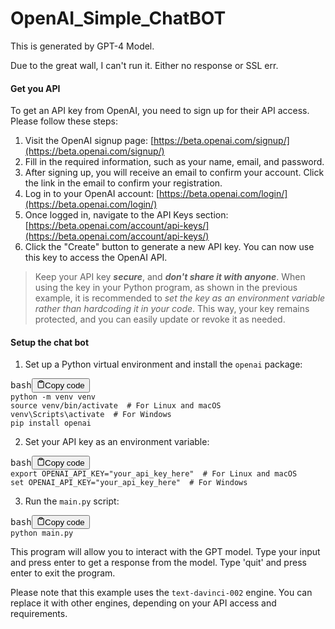 # OpenAI_Simple_ChatBOT

This is generated by GPT-4 Model.

Due to the great wall, I can't run it. Either no response or SSL err.


#### Get you API


To get an API key from OpenAI, you need to sign up for their API access. Please follow these steps:

1. Visit the OpenAI signup page: [https://beta.openai.com/signup/](https://beta.openai.com/signup/)
2. Fill in the required information, such as your name, email, and password.
3. After signing up, you will receive an email to confirm your account. Click the link in the email to confirm your registration.
4. Log in to your OpenAI account: [https://beta.openai.com/login/](https://beta.openai.com/login/)
5. Once logged in, navigate to the API Keys section: [https://beta.openai.com/account/api-keys/](https://beta.openai.com/account/api-keys/)
6. Click the "Create" button to generate a new API key. You can now use this key to access the OpenAI API.

> Keep your API key ***secure***, and ***don't share it with anyone***. When using the key in your Python program, as shown in the previous example, it is recommended to *set the key as an environment variable rather than hardcoding it in your code*. This way, your key remains protected, and you can easily update or revoke it as needed.

#### Setup the chat bot

1. Set up a Python virtual environment and install the `openai` package:

<pre><div class="bg-black rounded-md mb-4"><div class="flex items-center relative text-gray-200 bg-gray-800 px-4 py-2 text-xs font-sans justify-between rounded-t-md"><span>bash</span><button class="flex ml-auto gap-2"><svg stroke="currentColor" fill="none" stroke-width="2" viewBox="0 0 24 24" stroke-linecap="round" stroke-linejoin="round" class="h-4 w-4" height="1em" width="1em" xmlns="http://www.w3.org/2000/svg"><path d="M16 4h2a2 2 0 0 1 2 2v14a2 2 0 0 1-2 2H6a2 2 0 0 1-2-2V6a2 2 0 0 1 2-2h2"></path><rect x="8" y="2" width="8" height="4" rx="1" ry="1"></rect></svg>Copy code</button></div><div class="p-4 overflow-y-auto"><code class="!whitespace-pre hljs language-bash">python -m venv venv
source venv/bin/activate  # For Linux and macOS
venv\Scripts\activate  # For Windows
pip install openai
</code></div></div></pre>

2. Set your API key as an environment variable:

<pre><div class="bg-black rounded-md mb-4"><div class="flex items-center relative text-gray-200 bg-gray-800 px-4 py-2 text-xs font-sans justify-between rounded-t-md"><span>bash</span><button class="flex ml-auto gap-2"><svg stroke="currentColor" fill="none" stroke-width="2" viewBox="0 0 24 24" stroke-linecap="round" stroke-linejoin="round" class="h-4 w-4" height="1em" width="1em" xmlns="http://www.w3.org/2000/svg"><path d="M16 4h2a2 2 0 0 1 2 2v14a2 2 0 0 1-2 2H6a2 2 0 0 1-2-2V6a2 2 0 0 1 2-2h2"></path><rect x="8" y="2" width="8" height="4" rx="1" ry="1"></rect></svg>Copy code</button></div><div class="p-4 overflow-y-auto"><code class="!whitespace-pre hljs language-bash">export OPENAI_API_KEY="your_api_key_here"  # For Linux and macOS
set OPENAI_API_KEY="your_api_key_here"  # For Windows
</code></div></div></pre>

3. Run the `main.py` script:

<pre><div class="bg-black rounded-md mb-4"><div class="flex items-center relative text-gray-200 bg-gray-800 px-4 py-2 text-xs font-sans justify-between rounded-t-md"><span>bash</span><button class="flex ml-auto gap-2"><svg stroke="currentColor" fill="none" stroke-width="2" viewBox="0 0 24 24" stroke-linecap="round" stroke-linejoin="round" class="h-4 w-4" height="1em" width="1em" xmlns="http://www.w3.org/2000/svg"><path d="M16 4h2a2 2 0 0 1 2 2v14a2 2 0 0 1-2 2H6a2 2 0 0 1-2-2V6a2 2 0 0 1 2-2h2"></path><rect x="8" y="2" width="8" height="4" rx="1" ry="1"></rect></svg>Copy code</button></div><div class="p-4 overflow-y-auto"><code class="!whitespace-pre hljs language-bash">python main.py
</code></div></div></pre>

This program will allow you to interact with the GPT model. Type your input and press enter to get a response from the model. Type 'quit' and press enter to exit the program.

Please note that this example uses the `text-davinci-002` engine. You can replace it with other engines, depending on your API access and requirements.
